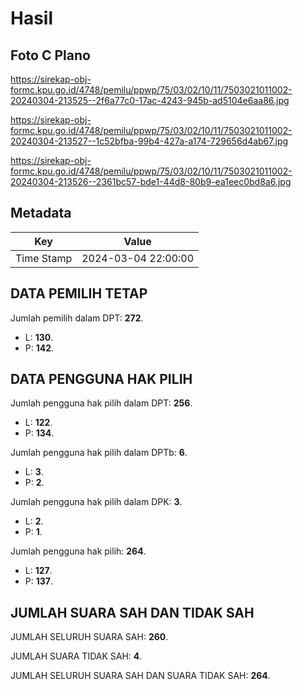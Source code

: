 # Hasil

## Foto C Plano

https://sirekap-obj-formc.kpu.go.id/4748/pemilu/ppwp/75/03/02/10/11/7503021011002-20240304-213525--2f6a77c0-17ac-4243-945b-ad5104e6aa86.jpg

https://sirekap-obj-formc.kpu.go.id/4748/pemilu/ppwp/75/03/02/10/11/7503021011002-20240304-213527--1c52bfba-99b4-427a-a174-729656d4ab67.jpg

https://sirekap-obj-formc.kpu.go.id/4748/pemilu/ppwp/75/03/02/10/11/7503021011002-20240304-213526--2361bc57-bde1-44d8-80b9-ea1eec0bd8a6.jpg


## Metadata

| Key        | Value               |
| ---------- | ------------------- |
| Time Stamp | 2024-03-04 22:00:00 |


## DATA PEMILIH TETAP

Jumlah pemilih dalam DPT: **272**.
 * L: **130**.
 * P: **142**.

## DATA PENGGUNA HAK PILIH

Jumlah pengguna hak pilih dalam DPT: **256**.
 * L: **122**.
 * P: **134**.

Jumlah pengguna hak pilih dalam DPTb: **6**.
 * L: **3**.
 * P: **2**.

Jumlah pengguna hak pilih dalam DPK: **3**.
 * L: **2**.
 * P: **1**.

Jumlah pengguna hak pilih: **264**.
 * L: **127**.
 * P: **137**.

## JUMLAH SUARA SAH DAN TIDAK SAH

JUMLAH SELURUH SUARA SAH: **260**.

JUMLAH SUARA TIDAK SAH: **4**.

JUMLAH SELURUH SUARA SAH DAN SUARA TIDAK SAH: **264**.


